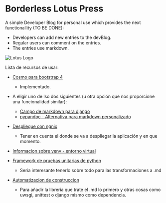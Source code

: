 # Borderless Lotus Press
A simple Developer Blog for personal use which provides the next functionallity (TO BE DONE):
* Developers can add new entries to the devBlog.
* Regular users can comment on the entries.
* The entries use markdown.

![Lotus Logo][logo]

[logo]: https://github.com/panteleevnikita/borderless_lotus_press/blob/master/static/images/logo.png "Lotus"

Lista de recursos de usar: 
* [Cosmo para bootstrap 4](https://bootswatch.com/4-alpha/cosmo/)
    - Implementado.
    
* A eligir uno de lso dos siguientes (u otra opción que nos proporcione una funcionalidad similar):
    - [Campo de markdown para django](https://github.com/adi-/django-markdownx)
    - [pypandoc - Alternativa para markdown personalizado](https://pypi.python.org/pypi/pypandoc)
    
* [Despliegue con ngnix](http://uwsgi-docs.readthedocs.io/en/latest/tutorials/Django_and_nginx.html)
    - Tener en cuenta el donde se va a despliegar la aplicación y en que momento.
* [Informacion sobre venv - entorno virtual](https://docs.python.org/3/library/venv.html)
* [Framework de pruebas unitarias de python](https://docs.python.org/3/library/unittest.html)
    - Seria interesante tenerlo sobre todo para las transformaciones a .md
* [Automatizacion de construccion](http://pybuilder.github.io/)
    - Para añadir la libreria que trate el .md lo primero y otras cosas como uwsgi, unittest o django mismo como dependencia.
